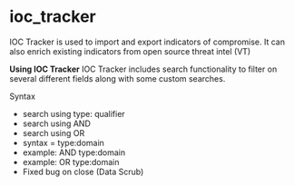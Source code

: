 # ioc_tracker
IOC Tracker is used to import and export indicators of compromise. It can also enrich existing indicators from open source threat intel (VT)

**Using IOC Tracker**
IOC Tracker includes search functionality to filter on several different fields along with some custom searches.

Syntax
 - search using type: qualifier
 - search using AND
 - search using OR
 - syntax = <searchstring> type:domain
 - example: <domain> AND <domain> type:domain
 - example: <domain> OR <domain> type:domain
 - Fixed bug on close (Data Scrub)
  
  
